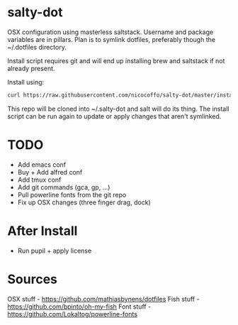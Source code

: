 salty-dot
=========

OSX configuration using masterless saltstack. Username and package variables are in pillars. Plan is to symlink dotfiles, preferably though the ~/.dotfiles directory.

Install script requires git and will end up installing brew and saltstack if not already present.

Install using:
```bash
curl https://raw.githubusercontent.com/nicocoffo/salty-dot/master/install.sh | bash
```

This repo will be cloned into ~/.salty-dot and salt will do its thing. The install script can be run again to update or apply changes that aren't symlinked.

TODO
====
- Add emacs conf
- Buy + Add alfred conf
- Add tmux conf
- Add git commands (gca, gp, ...)
- Pull powerline fonts from the git repo
- Fix up OSX changes (three finger drag, dock)

After Install
=============
- Run pupil + apply license

Sources
=======
OSX stuff - https://github.com/mathiasbynens/dotfiles
Fish stuff - https://github.com/bpinto/oh-my-fish
Font stuff - https://github.com/Lokaltog/powerline-fonts
